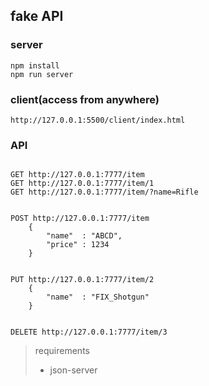 ## fake API

### server
```
npm install
npm run server
```

### client(access from anywhere)
```
http://127.0.0.1:5500/client/index.html
```

### API
```

GET http://127.0.0.1:7777/item
GET http://127.0.0.1:7777/item/1
GET http://127.0.0.1:7777/item/?name=Rifle


POST http://127.0.0.1:7777/item
    {
        "name"  : "ABCD",
        "price" : 1234
    }


PUT http://127.0.0.1:7777/item/2
    {
        "name"  : "FIX_Shotgun"
    }


DELETE http://127.0.0.1:7777/item/3
```

> requirements
> * json-server